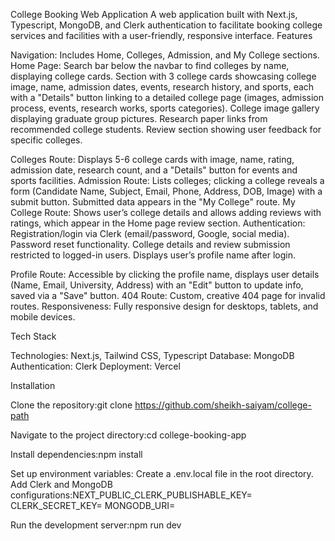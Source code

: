 College Booking Web Application
A web application built with Next.js, Typescript, MongoDB, and Clerk authentication to facilitate booking college services and facilities with a user-friendly, responsive interface.
Features

Navigation: Includes Home, Colleges, Admission, and My College sections.
Home Page:
Search bar below the navbar to find colleges by name, displaying college cards.
Section with 3 college cards showcasing college image, name, admission dates, events, research history, and sports, each with a "Details" button linking to a detailed college page (images, admission process, events, research works, sports categories).
College image gallery displaying graduate group pictures.
Research paper links from recommended college students.
Review section showing user feedback for specific colleges.

Colleges Route: Displays 5-6 college cards with image, name, rating, admission date, research count, and a "Details" button for events and sports facilities.
Admission Route: Lists colleges; clicking a college reveals a form (Candidate Name, Subject, Email, Phone, Address, DOB, Image) with a submit button. Submitted data appears in the "My College" route.
My College Route: Shows user’s college details and allows adding reviews with ratings, which appear in the Home page review section.
Authentication:
Registration/login via Clerk (email/password, Google, social media).
Password reset functionality.
College details and review submission restricted to logged-in users.
Displays user’s profile name after login.

Profile Route: Accessible by clicking the profile name, displays user details (Name, Email, University, Address) with an "Edit" button to update info, saved via a "Save" button.
404 Route: Custom, creative 404 page for invalid routes.
Responsiveness: Fully responsive design for desktops, tablets, and mobile devices.

Tech Stack

Technologies: Next.js, Tailwind CSS, Typescript
Database: MongoDB
Authentication: Clerk
Deployment: Vercel

Installation

Clone the repository:git clone <https://github.com/sheikh-saiyam/college-path>

Navigate to the project directory:cd college-booking-app

Install dependencies:npm install

Set up environment variables:
Create a .env.local file in the root directory.
Add Clerk and MongoDB configurations:NEXT_PUBLIC_CLERK_PUBLISHABLE_KEY=<your-clerk-publishable-key>
CLERK_SECRET_KEY=<your-clerk-secret-key>
MONGODB_URI=<your-mongodb-uri>

Run the development server:npm run dev
